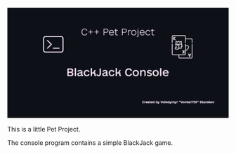 ![Blackjack_pet](https://github.com/Vovka1759/BlackjackConsole_pet/blob/master/image.png)

This is a little Pet Project.

The console program contains a simple BlackJack game. 
